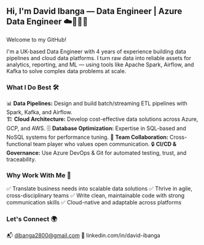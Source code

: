 ## Hi, I'm David Ibanga — Data Engineer | Azure Data Engineer ☁️👨🏾‍💻
Welcome to my GitHub!

I'm a UK-based Data Engineer with 4 years of experience building data pipelines and cloud data platforms. I turn raw data into reliable assets for analytics, reporting, and ML — using tools like Apache Spark, Airflow, and Kafka to solve complex data problems at scale.

### What I Do Best 🛠️
📊 **Data Pipelines:** Design and build batch/streaming ETL pipelines with Spark, Kafka, and Airflow.</br>
🏗️ **Cloud Architecture:** Develop cost-effective data solutions across Azure, GCP, and AWS.
🗄️ **Database Optimization:** Expertise in SQL-based and NoSQL systems for performance tuning.
🌟 **Team Collaboration:** Cross-functional team player who values open communication.
🔒 **CI/CD & Governance:** Use Azure DevOps & Git for automated testing, trust, and traceability.

### Why Work With Me 🤝
✅ Translate business needs into scalable data solutions
✅ Thrive in agile, cross-disciplinary teams
✅ Write clean, maintainable code with strong communication skills
✅ Cloud-native and adaptable across platforms

### Let's Connect 🌍
📬 dibanga2800@gmail.com
🔗 linkedin.com/in/david-ibanga
